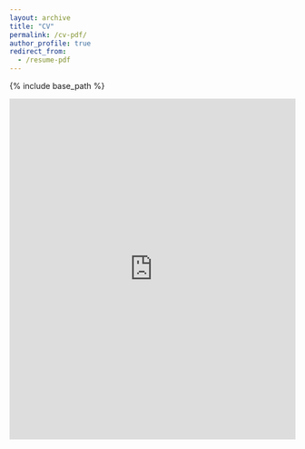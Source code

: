 ```yaml
---
layout: archive
title: "CV"
permalink: /cv-pdf/
author_profile: true
redirect_from:
  - /resume-pdf
---
```


{% include base_path %}

<!-- {% include cv-template.html %} -->

<div class="cv">
<iframe src="https://drive.google.com/file/d/1hbw9SCerEI3u-isu1d77nYIEazExWVZa/view?usp=sharing"
width="100%" height="600px" style="border:none;" ></iframe>
</div>

<!-- src="{{ base_path }}/files/cv.pdf" -->
